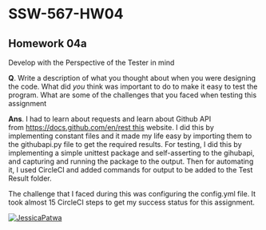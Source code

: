 # SSW-567-HW04

## Homework 04a 
Develop with the Perspective of the Tester in mind

**Q**. Write a description of what you thought about when you were designing the code.  What did *you* think was important to do to make it easy to test the program.  What are some of the challenges that you faced when testing this assignment

**Ans**. I had to learn about requests and learn about Github API from https://docs.github.com/en/rest this website. I did this by implementing constant files and it made my life easy by importing them to the githubapi.py file to get the required results. For testing, I did this by implementing a simple unittest package and self-asserting to the gihubapi, and capturing and running the package to the output. Then for automating it, I used CircleCI and added commands for output to be added to the Test Result folder.

The challenge that I faced during this was configuring the config.yml file. It took almost 15 CircleCI steps to get my success status for this assignment. 


[![JessicaPatwa](https://circleci.com/gh/JessicaPatwa/SSW-567.svg?style=svg)](https://app.circleci.com/pipelines/github/JessicaPatwa/SSW-567?branch=main&filter=all)
